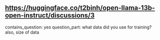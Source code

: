 ## https://huggingface.co/t2binh/open-llama-13b-open-instruct/discussions/3

contains_question: yes
question_part: what data did you use for training? also, size of data
